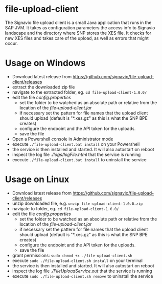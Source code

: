 # file-upload-client
The Signavio file upload client is a small Java application that runs in the SAP JVM. It takes as configuration parameters the access info to Signavio landscape and the directory where SNP stores the XES file. It checks for new XES files and takes care of the upload, as well as errors that might occur.

# Usage on Windows
* Download latest release from <https://github.com/signavio/file-upload-client/releases>
* extract the downloaded zip file
* navigate to the extracted folder, eg. `cd file-upload-client-1.0.0/`
* edit the file _config.properties_
    - set the folder to be watched as an absolute path or relative from the location of the _file-upload-client.jar_
    - if necessary set the pattern for file names that the upload client should upload (default is "*.xes.gz" as this is what the SNP BPE creates)
    - configure the endpoint and the API token for the uploads. 
    - save the file
* Open a Powershell console in Administrator mode
* execute `./file-upload-client.bat install` on your Powershell
* the service is then installed and started. It will also autostart on reboot
* inspect the log file _./logs/logFile.html_ that the service is running
* execute `./file-upload-client.bat install` to uninstall the service

# Usage on Linux
* Download latest release from <https://github.com/signavio/file-upload-client/releases>
* unzip downloaded file, e.g. `unzip file-upload-client-1.0.0.zip`
* navigate to folder, eg. `cd file-upload-client-1.0.0/`
* edit the file _config.properties_
    - set the folder to be watched as an absolute path or relative from the location of the _file-upload-client.jar_
    - if necessary set the pattern for file names that the upload client should upload (default is "*.xes.gz" as this is what the SNP BPE creates)
    - configure the endpoint and the API token for the uploads.
    - save the file
* grant permissions: `sudo chmod +x ./file-upload-client.sh`
* execute `sudo ./file-upload-client.sh install` on your terminal
* the service is then installed and started. It will also autostart on reboot
* inspect the log file _./FileUploadService.out_ that the service is running
* execute `sudo ./file-upload-client.sh remove` to uninstall the service